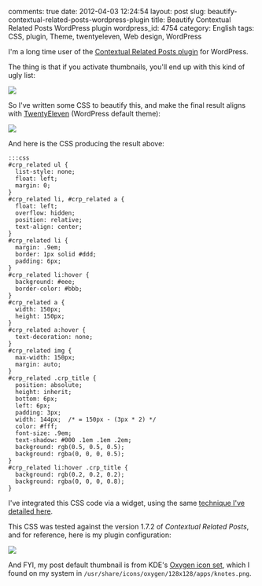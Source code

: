 comments: true
date: 2012-04-03 12:24:54
layout: post
slug: beautify-contextual-related-posts-wordpress-plugin
title: Beautify Contextual Related Posts WordPress plugin
wordpress_id: 4754
category: English
tags: CSS, plugin, Theme, twentyeleven, Web design, WordPress

I'm a long time user of the [Contextual Related Posts plugin](http://wordpress.org/extend/plugins/contextual-related-posts/) for WordPress.

The thing is that if you activate thumbnails, you'll end up with this kind of ugly list:

[![](http://kevin.deldycke.com/wp-content/uploads/2012/03/contextual-related-posts-default-style-300x240.png)](http://kevin.deldycke.com/wp-content/uploads/2012/03/contextual-related-posts-default-style.png)

So I've written some CSS to beautify this, and make the final result aligns with [TwentyEleven](http://theme.wordpress.com/themes/twentyeleven/) (WordPress default theme):

[![](http://kevin.deldycke.com/wp-content/uploads/2012/03/contextual-related-posts-custom-style-300x122.png)](http://kevin.deldycke.com/wp-content/uploads/2012/03/contextual-related-posts-custom-style.png)

And here is the CSS producing the result above:


    :::css
    #crp_related ul {
      list-style: none;
      float: left;
      margin: 0;
    }
    #crp_related li, #crp_related a {
      float: left;
      overflow: hidden;
      position: relative;
      text-align: center;
    }
    #crp_related li {
      margin: .9em;
      border: 1px solid #ddd;
      padding: 6px;
    }
    #crp_related li:hover {
      background: #eee;
      border-color: #bbb;
    }
    #crp_related a {
      width: 150px;
      height: 150px;
    }
    #crp_related a:hover {
      text-decoration: none;
    }
    #crp_related img {
      max-width: 150px;
      margin: auto;
    }
    #crp_related .crp_title {
      position: absolute;
      height: inherit;
      bottom: 6px;
      left: 6px;
      padding: 3px;
      width: 144px;  /* = 150px - (3px * 2) */
      color: #fff;
      font-size: .9em;
      text-shadow: #000 .1em .1em .2em;
      background: rgb(0.5, 0.5, 0.5);
      background: rgba(0, 0, 0, 0.5);
    }
    #crp_related li:hover .crp_title {
      background: rgb(0.2, 0.2, 0.2);
      background: rgba(0, 0, 0, 0.8);
    }




I've integrated this CSS code via a widget, using the same [technique I've detailed here](http://kevin.deldycke.com/2011/01/new-blog-header-and-tiny-wordpress-theme-customizations/).

This CSS was tested against the version 1.7.2 of _Contextual Related Posts_, and for reference, here is my plugin configuration:

[![](http://kevin.deldycke.com/wp-content/uploads/2012/03/contextual-related-posts-config-233x300.png)](http://kevin.deldycke.com/wp-content/uploads/2012/03/contextual-related-posts-config.png)

And FYI, my post default thumbnail is from KDE's [Oxygen icon set](http://www.oxygen-icons.org/), which I found on my system in `/usr/share/icons/oxygen/128x128/apps/knotes.png`.
